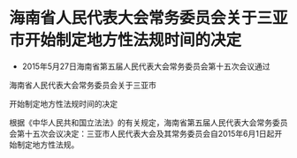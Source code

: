 # 海南省人民代表大会常务委员会关于三亚市开始制定地方性法规时间的决定

- 2015年5月27日海南省第五届人民代表大会常务委员会第十五次会议通过

<!-- INFO END -->

海南省人民代表大会常务委员会关于三亚市

开始制定地方性法规时间的决定

根据《中华人民共和国立法法》的有关规定，海南省第五届人民代表大会常务委员会第十五次会议决定：三亚市人民代表大会及其常务委员会自2015年6月1日起开始制定地方性法规。
